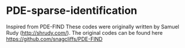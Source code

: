 # PDE-sparse-identification
Inspired from PDE-FIND
These codes were originally written by Samuel Rudy (http://shrudy.com/).
The original codes can be found here https://github.com/snagcliffs/PDE-FIND
